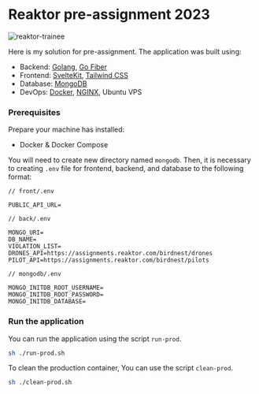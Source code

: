 # Reaktor pre-assignment 2023

![reaktor-trainee](https://user-images.githubusercontent.com/17680161/208032439-7ddd0545-a369-4ffe-bded-0fab8760d206.jpg)

Here is my solution for pre-assignment. The application was built using:

- Backend: [Golang](https://github.com/golang/go), [Go Fiber](https://github.com/gofiber/fiber)
- Frontend: [SvelteKit](https://github.com/sveltejs/kit), [Tailwind CSS](https://github.com/tailwindlabs/tailwindcss)
- Database: [MongoDB](https://www.mongodb.com/home)
- DevOps: [Docker](https://www.docker.com/), [NGINX](https://www.nginx.com/), Ubuntu VPS

### Prerequisites

Prepare your machine has installed:

- Docker & Docker Compose

You will need to create new directory named `mongodb`. Then, it is necessary to creating `.env` file for frontend, backend, and database to the following format:

```text
// front/.env

PUBLIC_API_URL=

```

```text
// back/.env

MONGO_URI=
DB_NAME=
VIOLATION_LIST=
DRONES_API=https://assignments.reaktor.com/birdnest/drones
PILOT_API=https://assignments.reaktor.com/birdnest/pilots
```

```text
// mongodb/.env

MONGO_INITDB_ROOT_USERNAME=
MONGO_INITDB_ROOT_PASSWORD=
MONGO_INITDB_DATABASE=
```

### Run the application

You can run the application using the script `run-prod`.

```bash
sh ./run-prod.sh

```

To clean the production container, You can use the script `clean-prod`.

```bash
sh ./clean-prod.sh

```
